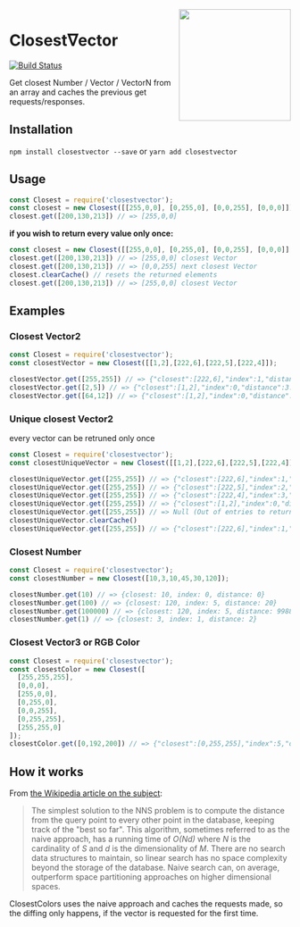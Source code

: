 <img align="right" height="200" width="200" src="http://svgshare.com/i/3J7.svg">

# Closestᐁector
[![Build Status](https://travis-ci.org/meodai/ClosestVector.svg?branch=master)](https://travis-ci.org/meodai/ClosestVector)

Get closest Number / Vector / VectorN from an array and caches the previous get requests/responses.

## Installation
`npm install closestvector --save` or `yarn add closestvector`

## Usage
```javascript
const Closest = require('closestvector');
const closest = new Closest([[255,0,0], [0,255,0], [0,0,255], [0,0,0]]);
closest.get([200,130,213]) // => [255,0,0]
```

**if you wish to return every value only once:**
```javascript
const closest = new Closest([[255,0,0], [0,255,0], [0,0,255], [0,0,0]], true);
closest.get([200,130,213]) // => [255,0,0] closest Vector
closest.get([200,130,213]) // => [0,0,255] next closest Vector
closest.clearCache() // resets the returned elements
closest.get([200,130,213]) // => [255,0,0] closest Vector
``` 

## Examples
### Closest Vector2 
```javascript
const Closest = require('closestvector');
const closestVector = new Closest([[1,2],[222,6],[222,5],[222,4]]);

closestVector.get([255,255]) // => {"closest":[222,6],"index":1,"distance":251.17722826721374}
closestVector.get([2,5]) // => {"closest":[1,2],"index":0,"distance":3.1622776601683795}
closestVector.get([64,12]) // => {"closest":[1,2],"index":0,"distance":63.788713735268246}
```

### Unique closest Vector2
every vector can be retruned only once

```javascript
const Closest = require('closestvector');
const closestUniqueVector = new Closest([[1,2],[222,6],[222,5],[222,4]], true);

closestUniqueVector.get([255,255]) // => {"closest":[222,6],"index":1,"distance":251.17722826721374}
closestUniqueVector.get([255,255]) // => {"closest":[222,5],"index":2,"distance":252.16859439668534}
closestUniqueVector.get([255,255]) // => {"closest":[222,4],"index":3,"distance":253.16002844051033}
closestUniqueVector.get([255,255]) // => {"closest":[1,2],"index":0,"distance":358.50383540486706}
closestUniqueVector.get([255,255]) // => Null (Out of entries to return)
closestUniqueVector.clearCache()
closestUniqueVector.get([255,255]) // => {"closest":[222,6],"index":1,"distance":251.17722826721374}

```

### Closest Number
```javascript
const Closest = require('closestvector');
const closestNumber = new Closest([10,3,10,45,30,120]);

closestNumber.get(10) // => {closest: 10, index: 0, distance: 0}
closestNumber.get(100) // => {closest: 120, index: 5, distance: 20}
closestNumber.get(100000) // => {closest: 120, index: 5, distance: 99880}
closestNumber.get(1) // => {closest: 3, index: 1, distance: 2}
```

### Closest Vector3 or RGB Color 
```javascript
const Closest = require('closestvector');
const closestColor = new Closest([
  [255,255,255],
  [0,0,0],
  [255,0,0],
  [0,255,0],
  [0,0,255],
  [0,255,255],
  [255,255,0]
]);
closestColor.get([0,192,200]) // => {"closest":[0,255,255],"index":5,"distance":83.6301381082203}
```

## How it works

From [the Wikipedia article on the subject](http://en.wikipedia.org/wiki/Nearest_neighbor_search):
> The simplest solution to the NNS problem is to compute the distance from the query point 
> to every other point in the database, keeping track of the "best so far". This algorithm, 
> sometimes referred to as the naive approach, has a running time of *O(Nd)* where *N* is 
> the cardinality of *S* and *d* is the dimensionality of *M*. There are no search data 
> structures to maintain, so linear search has no space complexity beyond the storage of the 
> database. Naive search can, on average, outperform space partitioning approaches on higher 
> dimensional spaces.

ClosestColors uses the naive approach and caches the requests made, so the diffing only happens, if the vector is requested for the first time.
